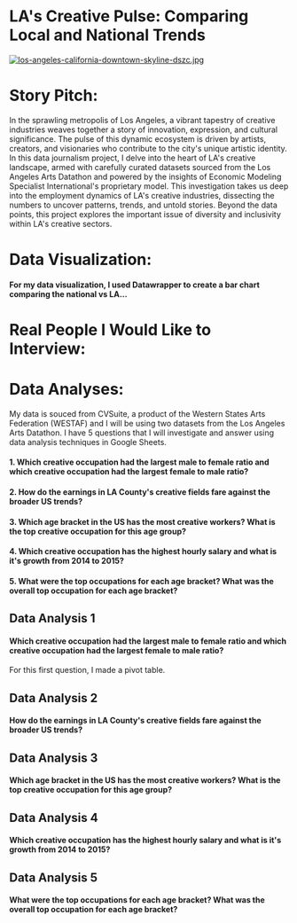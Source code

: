 # LA's Creative Pulse: Comparing Local and National Trends
[![los-angeles-california-downtown-skyline-dszc.jpg](https://i.postimg.cc/1tpLc90k/los-angeles-california-downtown-skyline-dszc.jpg)](https://postimg.cc/G8m7bn5K)
<h1>Story Pitch:</h1>
<p>In the sprawling metropolis of Los Angeles, a vibrant tapestry of creative industries weaves together a story of innovation, expression, and cultural significance. The pulse of this dynamic ecosystem is driven by artists, creators, and visionaries who contribute to the city's unique artistic identity. In this data journalism project, I delve into the heart of LA's creative landscape, armed with carefully curated datasets sourced from the Los Angeles Arts Datathon and powered by the insights of Economic Modeling Specialist International's proprietary model. This investigation takes us deep into the employment dynamics of LA's creative industries, dissecting the numbers to uncover patterns, trends, and untold stories. Beyond the data points, this project explores the important issue of diversity and inclusivity within LA's creative sectors.</p>
<h1>Data Visualization:</h1>
<h4>For my data visualization, I used Datawrapper to create a bar chart comparing the national vs LA...</h4>

<h1>Real People I Would Like to Interview:</h1>

<h1>Data Analyses:</h1>
<p>My data is souced from CVSuite, a product of the Western States Arts Federation (WESTAF) and I will be using two datasets from the Los Angeles Arts Datathon. I have 5 questions that I will investigate and answer using data analysis techniques in Google Sheets. </p>
<p>
<h4>1. Which creative occupation had the largest male to female ratio and which creative occupation had the largest female to male ratio? </h4>
<h4>2. How do the earnings in LA County's creative fields fare against the broader US trends?</h4>
<h4>3. Which age bracket in the US has the most creative workers? What is the top creative occupation for this age group?</h4>
<h4>4. Which creative occupation has the highest hourly salary and what is it's growth from 2014 to 2015?</h4>
<h4>5. What were the top occupations for each age bracket? What was the overall top occupation for each age bracket?</h4>
</p>

<h2>Data Analysis 1</h2>
<h4>Which creative occupation had the largest male to female ratio and which creative occupation had the largest female to male ratio? </h4>
<p>For this first question, I made a pivot table.</p>
<h2>Data Analysis 2</h2>
<h4>How do the earnings in LA County's creative fields fare against the broader US trends?</h4>
<h2>Data Analysis 3</h2>
<h4>Which age bracket in the US has the most creative workers? What is the top creative occupation for this age group?</h4>
<h2>Data Analysis 4</h2>
<h4>Which creative occupation has the highest hourly salary and what is it's growth from 2014 to 2015?</h4>
<h2>Data Analysis 5</h2>
<h4>What were the top occupations for each age bracket? What was the overall top occupation for each age bracket?</h4>




